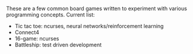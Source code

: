 These are a few common board games written to experiment with various programming concepts. Current list:

- Tic tac toe: ncurses, neural networks/reinforcement learning
- Connect4
- 16-game: ncurses
- Battleship: test driven development